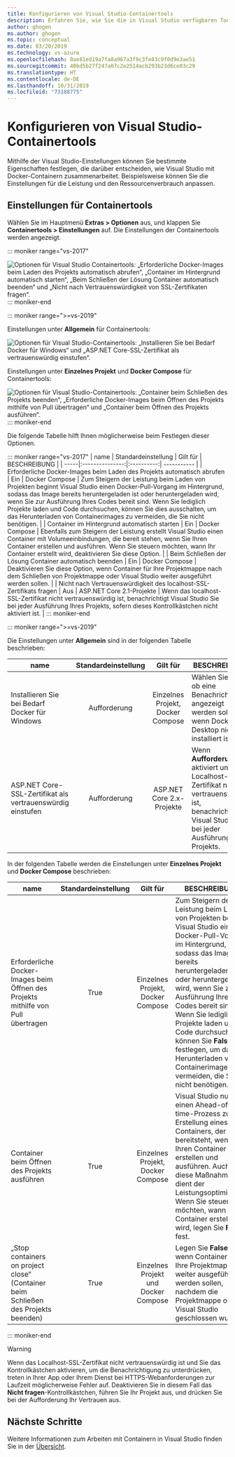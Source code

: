 ```yaml
---
title: Konfigurieren von Visual Studio-Containertools
description: Erfahren Sie, wie Sie die in Visual Studio verfügbaren Tools zum Arbeiten mit Docker-Container konfigurieren.
author: ghogen
ms.author: ghogen
ms.topic: conceptual
ms.date: 03/20/2019
ms.technology: vs-azure
ms.openlocfilehash: 0ae81ed19a7fa8a967a3f9c3fe83c9f0d9e3ae51
ms.sourcegitcommit: 40bd5b27f247a07c2e2514acb293b23d6ce03c29
ms.translationtype: HT
ms.contentlocale: de-DE
ms.lasthandoff: 10/31/2019
ms.locfileid: "73188775"
---
```

# <a name="how-to-configure-visual-studio-container-tools"></a>Konfigurieren von Visual Studio-Containertools

Mithilfe der Visual Studio-Einstellungen können Sie bestimmte Eigenschaften festlegen, die darüber entscheiden, wie Visual Studio mit Docker-Containern zusammenarbeitet. Beispielsweise können Sie die Einstellungen für die Leistung und den Ressourcenverbrauch anpassen.

## <a name="container-tools-settings"></a>Einstellungen für Containertools

Wählen Sie im Hauptmenü **Extras > Optionen** aus, und klappen Sie **Containertools > Einstellungen** auf. Die Einstellungen der Containertools werden angezeigt.

::: moniker range="vs-2017"

![Optionen für Visual Studio Containertools: „Erforderliche Docker-Images beim Laden des Projekts automatisch abrufen“, „Container im Hintergrund automatisch starten“, „Beim Schließen der Lösung Container automatisch beenden“ und „Nicht nach Vertrauenswürdigkeit von SSL-Zertifikaten fragen“.](./media/overview/visual-studio-docker-tools-options.png)
::: moniker-end

::: moniker range=">=vs-2019"

Einstellungen unter **Allgemein** für Containertools:

![Optionen für Visual Studio-Containertools: „Installieren Sie bei Bedarf Docker für Windows“ und „ASP.NET Core-SSL-Zertifikat als vertrauenswürdig einstufen“.](./media/configure-container-tools/tools-options-1.png)

Einstellungen unter **Einzelnes Projekt** und **Docker Compose** für Containertools:

![Optionen für Visual Studio-Containertools: „Container beim Schließen des Projekts beenden“, „Erforderliche Docker-Images beim Öffnen des Projekts mithilfe von Pull übertragen“ und „Container beim Öffnen des Projekts ausführen“.](./media/configure-container-tools/tools-options-2.png)
::: moniker-end

Die folgende Tabelle hilft Ihnen möglicherweise beim Festlegen dieser Optionen.

::: moniker range="vs-2017"
| name | Standardeinstellung | Gilt für | BESCHREIBUNG |
| -----|:---------------:|:----------:| ----------- |
| Erforderliche Docker-Images beim Laden des Projekts automatisch abrufen | Ein | Docker Compose | Zum Steigern der Leistung beim Laden von Projekten beginnt Visual Studio einen Docker-Pull-Vorgang im Hintergrund, sodass das Image bereits heruntergeladen ist oder heruntergeladen wird, wenn Sie zur Ausführung Ihres Codes bereit sind. Wenn Sie lediglich Projekte laden und Code durchsuchen, können Sie dies ausschalten, um das Herunterladen von Containerimages zu vermeiden, die Sie nicht benötigen. |
| Container im Hintergrund automatisch starten | Ein | Docker Compose | Ebenfalls zum Steigern der Leistung erstellt Visual Studio einen Container mit Volumeeinbindungen, die bereit stehen, wenn Sie Ihren Container erstellen und ausführen. Wenn Sie steuern möchten, wann Ihr Container erstellt wird, deaktivieren Sie diese Option. |
| Beim Schließen der Lösung Container automatisch beenden | Ein | Docker Compose | Deaktivieren Sie diese Option, wenn Container für Ihre Projektmappe nach dem Schließen von Projektmappe oder Visual Studio weiter ausgeführt werden sollen. |
| Nicht nach Vertrauenswürdigkeit des localhost-SSL-Zertifikats fragen | Aus | ASP.NET Core 2.1-Projekte | Wenn das localhost-SSL-Zertifikat nicht vertrauenswürdig ist, benachrichtigt Visual Studio Sie bei jeder Ausführung Ihres Projekts, sofern dieses Kontrollkästchen nicht aktiviert ist. |
::: moniker-end

::: moniker range=">=vs-2019"

Die Einstellungen unter **Allgemein** sind in der folgenden Tabelle beschrieben:

| name | Standardeinstellung | Gilt für | BESCHREIBUNG |
| -----|:---------------:|:----------:| ----------- |
| Installieren Sie bei Bedarf Docker für Windows | Aufforderung | Einzelnes Projekt, Docker Compose | Wählen Sie aus, ob eine Benachrichtigung angezeigt werden soll, wenn Docker Desktop nicht installiert ist. |
| ASP.NET Core-SSL-Zertifikat als vertrauenswürdig einstufen | Aufforderung | ASP.NET Core 2.x-Projekte | Wenn **Aufforderung** aktiviert und das Localhost-SSL-Zertifikat nicht vertrauenswürdig ist, benachrichtigt Visual Studio Sie bei jeder Ausführung Ihres Projekts. |

In der folgenden Tabelle werden die Einstellungen unter **Einzelnes Projekt** und **Docker Compose** beschrieben:

| name | Standardeinstellung | Gilt für | BESCHREIBUNG |
| -----|:---------------:|:----------:| ----------- |
| Erforderliche Docker-Images beim Öffnen des Projekts mithilfe von Pull übertragen | True | Einzelnes Projekt, Docker Compose | Zum Steigern der Leistung beim Laden von Projekten beginnt Visual Studio einen Docker-Pull-Vorgang im Hintergrund, sodass das Image bereits heruntergeladen ist oder heruntergeladen wird, wenn Sie zur Ausführung Ihres Codes bereit sind. Wenn Sie lediglich Projekte laden und Code durchsuchen, können Sie **False** festlegen, um das Herunterladen von Containerimages zu vermeiden, die Sie nicht benötigen. |
| Container beim Öffnen des Projekts ausführen | True | Einzelnes Projekt, Docker Compose | Visual Studio nutzt einen Ahead-of-time-Prozess zur Erstellung eines Containers, der bereitsteht, wenn Sie Ihren Container erstellen und ausführen. Auch diese Maßnahme dient der Leistungsoptimierung. Wenn Sie steuern möchten, wann Ihr Container erstellt wird, legen Sie **False** fest. |
| „Stop containers on project close“ (Container beim Schließen des Projekts beenden) | True | Einzelnes Projekt und Docker Compose | Legen Sie **False** fest, wenn Container für Ihre Projektmappe weiter ausgeführt werden sollen, nachdem die Projektmappe oder Visual Studio geschlossen wurde. |

::: moniker-end
> [!WARNING]
> Wenn das Localhost-SSL-Zertifikat nicht vertrauenswürdig ist und Sie das Kontrollkästchen aktivieren, um die Benachrichtigung zu unterdrücken, treten in Ihrer App oder Ihrem Dienst bei HTTPS-Webanforderungen zur Laufzeit möglicherweise Fehler auf. Deaktivieren Sie in diesem Fall das **Nicht fragen**-Kontrollkästchen, führen Sie Ihr Projekt aus, und drücken Sie bei der Aufforderung Ihr Vertrauen aus.

## <a name="next-steps"></a>Nächste Schritte

Weitere Informationen zum Arbeiten mit Containern in Visual Studio finden Sie in der [Übersicht](overview.md).